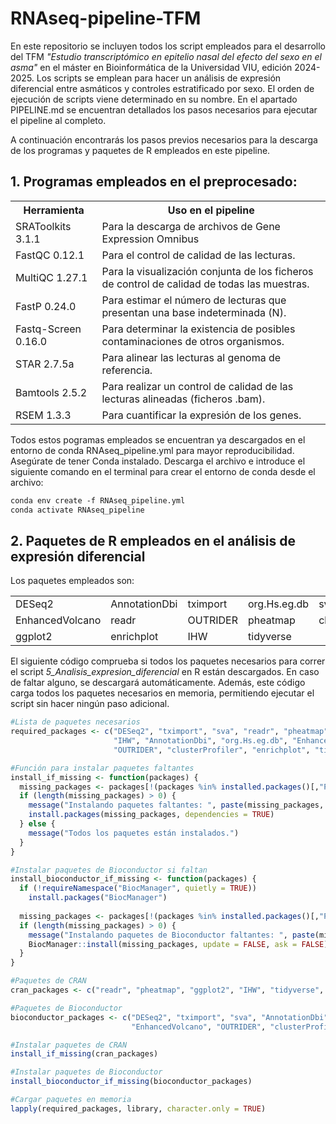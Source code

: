 # RNAseq-pipeline-TFM
En este repositorio se incluyen todos los script empleados para el desarrollo del TFM *"Estudio transcriptómico en epitelio nasal del efecto del sexo en el asma"* en el máster en Bioinformática de la Universidad VIU, edición 2024-2025. 
Los scripts se emplean para hacer un análisis de expresión diferencial entre asmáticos y controles estratificado por sexo. El orden de ejecución de scripts viene determinado en su nombre. En el apartado PIPELINE.md se encuentran detallados los pasos necesarios para ejecutar el pipeline al completo. 

A continuación encontrarás los pasos previos necesarios para la descarga de los programas y paquetes de R empleados en este pipeline.

## **1. Programas empleados en el preprocesado**:

<table align="center">
  <tr>
    <th>Herramienta</th>
    <th>Uso en el pipeline</th>
  </tr>
  <tr>
    <td>SRAToolkits 3.1.1</td>
    <td>Para la descarga de archivos de Gene Expression Omnibus</td>
  </tr>
  <tr>
    <td>FastQC 0.12.1</td>
    <td>Para el control de calidad de las lecturas.</td>
  </tr>
  <tr>
    <td>MultiQC 1.27.1</td>
    <td>Para la visualización conjunta de los ficheros de control de calidad de todas las muestras.</td>
  </tr>
  <tr>
    <td>FastP 0.24.0</td>
    <td>Para estimar el número de lecturas que presentan una base indeterminada (N).</td>
  </tr>
  <tr>
    <td>Fastq-Screen 0.16.0</td>
    <td>Para determinar la existencia de posibles contaminaciones de otros organismos.</td>
  </tr>
  <tr>
    <td>STAR 2.7.5a</td>
    <td>Para alinear las lecturas al genoma de referencia.</td>
  </tr>
  <tr>
    <td>Bamtools 2.5.2</td>
    <td>Para realizar un control de calidad de las lecturas alineadas (ficheros .bam).</td>
  </tr>
  <tr>
    <td>RSEM 1.3.3</td>
    <td>Para cuantificar la expresión de los genes.</td>
  </tr>
</table>

Todos estos pogramas empleados se encuentran ya descargados en el entorno de conda RNAseq_pipeline.yml para mayor reproducibilidad. Asegúrate de tener Conda instalado. Descarga el archivo e introduce el siguiente comando en el terminal para crear el entorno de conda desde el archivo:
```markdown
conda env create -f RNAseq_pipeline.yml
conda activate RNAseq_pipeline
```

## **2. Paquetes de R empleados en el análisis de expresión diferencial** 

Los paquetes empleados son:

<table align="center">
  <tr>
    <td>DESeq2</td>
    <td>AnnotationDbi</td>
    <td>tximport</td>
    <td>org.Hs.eg.db</td>
    <td>sva</td>
  </tr>
  <tr>
    <td>EnhancedVolcano</td>
    <td>readr</td>
    <td>OUTRIDER</td>
    <td>pheatmap</td>
    <td>clusterProfiler</td>
  </tr>
  <tr>
    <td>ggplot2</td>
    <td>enrichplot</td>
    <td>IHW</td>
    <td>tidyverse</td>
  </tr>
</table>

El siguiente código comprueba si todos los paquetes necesarios para correr el script *5_Analisis_expresion_diferencial* en R están descargados. En caso de faltar alguno, se descargará automáticamente. Además, este código carga todos los paquetes necesarios en memoria, permitiendo ejecutar el script sin hacer ningún paso adicional.
```r
#Lista de paquetes necesarios
required_packages <- c("DESeq2", "tximport", "sva", "readr", "pheatmap", "ggplot2", 
                       "IHW", "AnnotationDbi", "org.Hs.eg.db", "EnhancedVolcano", 
                       "OUTRIDER", "clusterProfiler", "enrichplot", "tidyverse")

#Función para instalar paquetes faltantes
install_if_missing <- function(packages) {
  missing_packages <- packages[!(packages %in% installed.packages()[,"Package"])]
  if (length(missing_packages) > 0) {
    message("Instalando paquetes faltantes: ", paste(missing_packages, collapse = ", "))
    install.packages(missing_packages, dependencies = TRUE)
  } else {
    message("Todos los paquetes están instalados.")
  }
}

#Instalar paquetes de Bioconductor si faltan
install_bioconductor_if_missing <- function(packages) {
  if (!requireNamespace("BiocManager", quietly = TRUE))
    install.packages("BiocManager")
  
  missing_packages <- packages[!(packages %in% installed.packages()[,"Package"])]
  if (length(missing_packages) > 0) {
    message("Instalando paquetes de Bioconductor faltantes: ", paste(missing_packages, collapse = ", "))
    BiocManager::install(missing_packages, update = FALSE, ask = FALSE)
  }
}

#Paquetes de CRAN
cran_packages <- c("readr", "pheatmap", "ggplot2", "IHW", "tidyverse", "enrichplot")

#Paquetes de Bioconductor
bioconductor_packages <- c("DESeq2", "tximport", "sva", "AnnotationDbi", "org.Hs.eg.db", 
                           "EnhancedVolcano", "OUTRIDER", "clusterProfiler")

#Instalar paquetes de CRAN
install_if_missing(cran_packages)

#Instalar paquetes de Bioconductor
install_bioconductor_if_missing(bioconductor_packages)

#Cargar paquetes en memoria
lapply(required_packages, library, character.only = TRUE)


